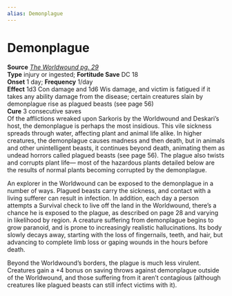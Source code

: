 ```yaml
---
alias: Demonplague
---
```


# Demonplague

**Source** [_The Worldwound pg. 29_](http://paizo.com/products/btpy8yvk?Pathfinder-Campaign-Setting-The-Worldwound)  
**Type** injury or ingested; **Fortitude Save** DC 18  
**Onset** 1 day; **Frequency** 1/day  
**Effect** 1d3 Con damage and 1d6 Wis damage, and victim is fatigued if it takes any ability damage from the disease; certain creatures slain by demonplague rise as plagued beasts (see page 56)  
**Cure** 3 consecutive saves  
Of the afflictions wreaked upon Sarkoris by the Worldwound and Deskari’s host, the demonplague is perhaps the most insidious. This vile sickness spreads through water, affecting plant and animal life alike. In higher creatures, the demonplague causes madness and then death, but in animals and other unintelligent beasts, it continues beyond death, animating them as undead horrors called plagued beasts (see page 56). The plague also twists and corrupts plant life— most of the hazardous plants detailed below are the results of normal plants becoming corrupted by the demonplague.  
  
An explorer in the Worldwound can be exposed to the demonplague in a number of ways. Plagued beasts carry the sickness, and contact with a living sufferer can result in infection. In addition, each day a person attempts a Survival check to live off the land in the Worldwound, there’s a chance he is exposed to the plague, as described on page 28 and varying in likelihood by region. A creature suffering from demonplague begins to grow paranoid, and is prone to increasingly realistic hallucinations. Its body slowly decays away, starting with the loss of fingernails, teeth, and hair, but advancing to complete limb loss or gaping wounds in the hours before death.  
  
Beyond the Worldwound’s borders, the plague is much less virulent. Creatures gain a +4 bonus on saving throws against demonplague outside of the Worldwound, and those suffering from it aren’t contagious (although creatures like plagued beasts can still infect victims with it).
